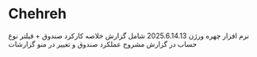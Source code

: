 # Chehreh
نرم افزار چهره
ورژن 2025.6.14.13 
شامل گزارش خلاصه کارکرد صندوق  + فیلتر نوع حساب در گزارش مشروح عملکرد صندوق و تغییر در منو گزارشات 
